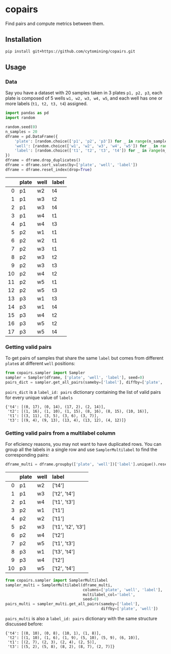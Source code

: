  # copairs

Find pairs and compute metrics between them.

## Installation

```bash
pip install git+https://github.com/cytomining/copairs.git
```

## Usage

### Data

Say you have a dataset with 20 samples taken in 3 plates `p1, p2, p3`,
each plate is composed of 5 wells `w1, w2, w3, w4, w5`, and each well 
has one or more labels (`t1, t2, t3, t4`) assigned.

```python
import pandas as pd
import random

random.seed(0)
n_samples = 20
dframe = pd.DataFrame({
    'plate': [random.choice(['p1', 'p2', 'p3']) for _ in range(n_samples)],
    'well': [random.choice(['w1', 'w2', 'w3', 'w4', 'w5']) for _ in range(n_samples)],
    'label': [random.choice(['t1', 't2', 't3', 't4']) for _ in range(n_samples)]
})
dframe = dframe.drop_duplicates()
dframe = dframe.sort_values(by=['plate', 'well', 'label'])
dframe = dframe.reset_index(drop=True)
```

|    | plate   | well   | label   |
|---:|:--------|:-------|:--------|
|  0 | p1      | w2     | t4      |
|  1 | p1      | w3     | t2      |
|  2 | p1      | w3     | t4      |
|  3 | p1      | w4     | t1      |
|  4 | p1      | w4     | t3      |
|  5 | p2      | w1     | t1      |
|  6 | p2      | w2     | t1      |
|  7 | p2      | w3     | t1      |
|  8 | p2      | w3     | t2      |
|  9 | p2      | w3     | t3      |
| 10 | p2      | w4     | t2      |
| 11 | p2      | w5     | t1      |
| 12 | p2      | w5     | t3      |
| 13 | p3      | w1     | t3      |
| 14 | p3      | w1     | t4      |
| 15 | p3      | w4     | t2      |
| 16 | p3      | w5     | t2      |
| 17 | p3      | w5     | t4      |

### Getting valid pairs

To get pairs of samples that share the same `label` but comes from different
`plate`s at different `well` positions: 

```python
from copairs.sampler import Sampler
sampler = Sampler(dframe, ['plate', 'well', 'label'], seed=0)
pairs_dict = sampler.get_all_pairs(sameby=['label'], diffby=['plate', 'well'])
```

`pairs_dict` is a `label_id: pairs` dictionary containing the list of valid
pairs for every unique value of `labels`

```
{'t4': [(0, 17), (0, 14), (17, 2), (2, 14)],
 't2': [(1, 16), (1, 10), (1, 15), (8, 16), (8, 15), (10, 16)],
 't1': [(3, 11), (3, 5), (3, 6), (3, 7)],
 't3': [(9, 4), (9, 13), (13, 4), (13, 12), (4, 12)]}
```

### Getting valid pairs from a multilabel column

For eficiency reasons, you may not want to have duplicated rows. You can
group all the labels in a single row and use `SamplerMultilabel` to find the
corresponding pairs:

```python
dframe_multi = dframe.groupby(['plate', 'well'])['label'].unique().reset_index()
```

|    | plate   | well   | label              |
|---:|:--------|:-------|:-------------------|
|  0 | p1      | w2     | ['t4']             |
|  1 | p1      | w3     | ['t2', 't4']       |
|  2 | p1      | w4     | ['t1', 't3']       |
|  3 | p2      | w1     | ['t1']             |
|  4 | p2      | w2     | ['t1']             |
|  5 | p2      | w3     | ['t1', 't2', 't3'] |
|  6 | p2      | w4     | ['t2']             |
|  7 | p2      | w5     | ['t1', 't3']       |
|  8 | p3      | w1     | ['t3', 't4']       |
|  9 | p3      | w4     | ['t2']             |
| 10 | p3      | w5     | ['t2', 't4']       |

```python
from copairs.sampler import SamplerMultilabel
sampler_multi = SamplerMultilabel(dframe_multi,
                                  columns=['plate', 'well', 'label'],
                                  multilabel_col='label',
                                  seed=0)
pairs_multi = sampler_multi.get_all_pairs(sameby=['label'],
                                          diffby=['plate', 'well'])
```

`pairs_multi` is also a `label_id: pairs` dictionary with the same
structure discussed before:

```
{'t4': [(0, 10), (0, 8), (10, 1), (1, 8)],
 't2': [(1, 10), (1, 6), (1, 9), (5, 10), (5, 9), (6, 10)],
 't1': [(2, 7), (2, 3), (2, 4), (2, 5)],
 't3': [(5, 2), (5, 8), (8, 2), (8, 7), (2, 7)]}
```
